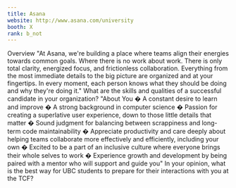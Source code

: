 ```yaml
---
title: Asana
website: http://www.asana.com/university
booth: X
rank: b_not
---
```

Overview
"At Asana, we're building a place where teams align their energies towards common goals. Where there is no work about work. There is only total clarity, energized focus, and frictionless collaboration. Everything from the most immediate details to the big picture are organized and at your fingertips. In every moment, each person knows what they should be doing and why they're doing it."
What are the skills and qualities of a successful candidate in your organization?
"About You
� A constant desire to learn and improve
� A strong background in computer science
� Passion for creating a superlative user experience, down to those little details that matter
� Sound judgment for balancing between scrappiness and long-term code maintainability
� Appreciate productivity and care deeply about helping teams collaborate more effectively and efficiently, including your own
� Excited to be a part of an inclusive culture where everyone brings their whole selves to work
� Experience growth and development by being paired with a mentor who will support and guide you"
In your opinion, what is the best way for UBC students to prepare for their interactions with you at the TCF?

